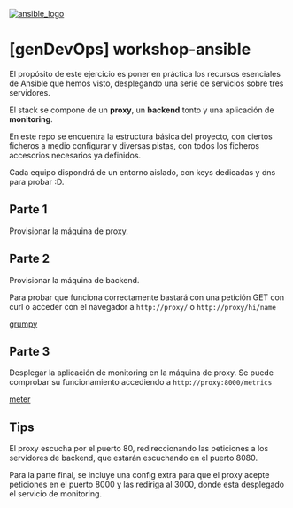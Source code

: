 [![ansible_logo](https://s18.postimg.org/rhp7txu61/ansible_logo.png)](https://postimg.org/image/6xkdvgeet/)

# [genDevOps] workshop-ansible

El propósito de este ejercicio es poner en práctica los recursos esenciales de 
Ansible que hemos visto, desplegando una serie de servicios sobre tres servidores.

El stack se compone de un **proxy**, un **backend** tonto y una aplicación de **monitoring**.

En este repo se encuentra la estructura básica del proyecto, con ciertos ficheros a medio 
configurar y diversas pistas, con todos los ficheros accesorios necesarios ya definidos.

Cada equipo dispondrá de un entorno aislado, con keys dedicadas y dns para probar :D. 

## Parte 1

Provisionar la máquina de proxy.

## Parte 2

Provisionar la máquina de backend.  

Para probar que funciona correctamente bastará con una petición GET con curl o 
acceder con el navegador a `http://proxy/` o `http://proxy/hi/name` 

[grumpy](https://github.com/ivanfoo/grumpy)

## Parte 3

Desplegar la aplicación de monitoring en la máquina de proxy. Se puede comprobar 
su funcionamiento accediendo a `http://proxy:8000/metrics`

[meter](https://github.com/ivanfoo/meter)

## Tips

El proxy escucha por el puerto 80, redireccionando las peticiones a los servidores 
de backend, que estarán escuchando en el puerto 8080.   

Para la parte final, se incluye una config extra para que el proxy acepte peticiones 
en el puerto 8000 y las rediriga al 3000, donde esta desplegado el servicio de monitoring.

